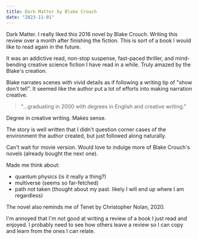 ```yaml
---
title: Dark Matter by Blake Crouch
date: "2023-11-01"
---
```


Dark Matter. I really liked this 2016 novel by Blake Crouch.
Writing this review over a month after finishing the fiction.
This is sort of a book I would like to read again in the future.

It was an addictive read, non-stop suspense, fast-paced thriller, and mind-bending creative science fiction I have read in a while.
Truly amazed by the Blake's creation.

Blake narrates scenes with vivid details as if following a writing tip of "show don't tell".
It seemed like the author put a lot of efforts into making narration creative.

> "...graduating in 2000 with degrees in English and creative writing."

Degree in creative writing. 
Makes sense.

The story is well written that I didn't question corner cases of the environment the author created, but just followed along naturally.

Can't wait for movie version.
Would love to indulge more of Blake Crouch's novels (already bought the next one).

Made me think about: 
- quantum physics (is it really a thing?)
- multiverse (seems so far-fetched)
- path not taken (thought about my past. likely I will end up where I am regardless)

The novel also reminds me of Tenet by Christopher Nolan, 2020.

I'm annoyed that I'm not good at writing a review of a book I just read and enjoyed.
I probably need to see how others leave a review so I can copy and learn from the ones I can relate.
